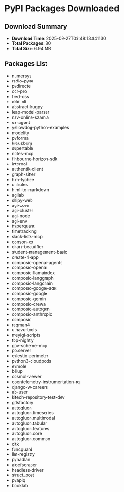 # PyPI Packages Downloaded

## Download Summary
- **Download Time**: 2025-09-27T09:48:13.841130
- **Total Packages**: 80
- **Total Size**: 6.94 MB

## Packages List
- numersys
- radio-pyse
- pydirecte
- ocr-pro
- fred-oss
- ddd-cli
- abstract-hugpy
- leap-model-parser
- nav-online-szamla
- ez-agent
- yellowdog-python-examples
- modelity
- pyforma
- kreuzberg
- supertable
- notes-mcp
- finbourne-horizon-sdk
- internal
- authentik-client
- graph-sitter
- him-lychee
- unirules
- html-to-markdown
- agilab
- shipy-web
- agi-core
- agi-cluster
- agi-node
- agi-env
- hyperquant
- timetracking
- slack-lists-mcp
- conson-xp
- chart-beautifier
- student-management-basic
- create-rl-app
- composio-openai-agents
- composio-openai
- composio-llamaindex
- composio-langgraph
- composio-langchain
- composio-google-adk
- composio-google
- composio-gemini
- composio-crewai
- composio-autogen
- composio-anthropic
- composio
- reqman4
- uthavu-tools
- meyigi-scripts
- tbp-nightly
- gov-scheme-mcp
- pp.server
- cylestio-perimeter
- python3-cloudpods
- evmole
- biliup
- cosmol-viewer
- opentelemetry-instrumentation-rq
- django-w-careers
- ab-user
- kitech-repository-test-dev
- gdsfactory
- autogluon
- autogluon.timeseries
- autogluon.multimodal
- autogluon.tabular
- autogluon.features
- autogluon.core
- autogluon.common
- cltk
- funcguard
- llm-registry
- pynadlan
- aiocfscraper
- headless-driver
- struct_post
- pyapiq
- booklab
